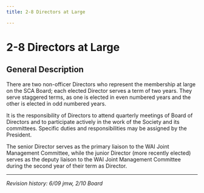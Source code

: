 ```yaml
---
title: 2-8 Directors at Large

---
```


# 2-8 Directors at Large

## General Description

There are two non-officer Directors who represent the membership at large on the SCA Board; each elected Director serves a term of two years. They serve staggered terms, as one is elected in even numbered years and the other is elected in odd numbered years.

It is the responsibility of Directors to attend quarterly meetings of Board of Directors and to participate actively in the work of the Society and its committees. Specific duties and responsibilities may be assigned by the President.

The senior Director serves as the primary liaison to the WAI Joint Management Committee, while the junior Director (more recently elected) serves as the deputy liaison to the WAI Joint Management Committee during the second year of their term as Director.

***

_Revision history: 6/09 jmw, 2/10 Board_
